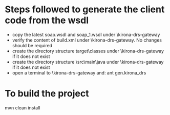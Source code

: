 # Steps followed to generate the client code from the wsdl
- copy the latest soap.wsdl and soap_1.wsdl under \kirona-drs-gateway
- verify the content of build.xml under \kirona-drs-gateway. No changes should be required
- create the directory structure target\classes under \kirona-drs-gateway if it does not exist
- create the directory structure \src\main\java under \kirona-drs-gateway if it does not exist
- open a terminal to \kirona-drs-gateway and: ant gen.kirona_drs


# To build the project
mvn clean install

